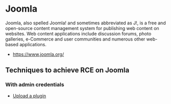 # Joomla

Joomla, also spelled Joomla! and sometimes abbreviated as J!, is a free and open-source content management system for publishing web content on websites. Web content applications include discussion forums, photo galleries, e-Commerce and user communities and numerous other web-based applications.

 - https://www.joomla.org/

## Techniques to achieve RCE on Joomla

### With admin credentials

 - [Upload a plugin](./techniques/Upload-a-plugin/README.md)
